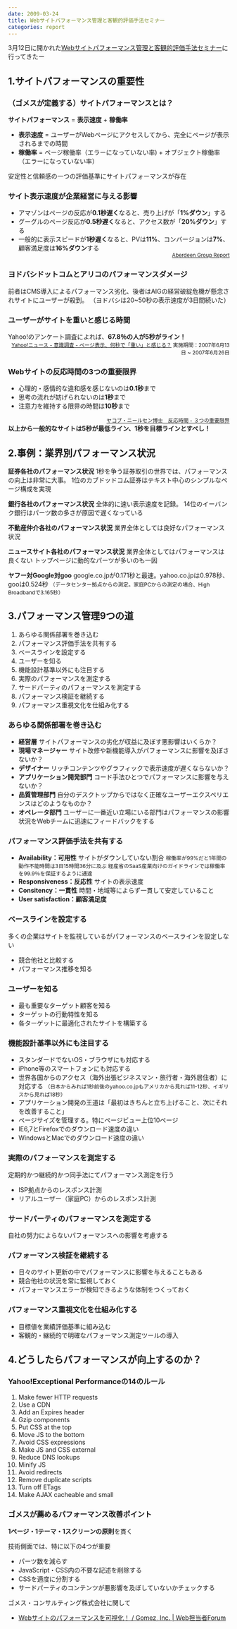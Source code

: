 ```yaml
---
date: 2009-03-24
title: Webサイトパフォーマンス管理と客観的評価手法セミナー
categories: report
---
```


3月12日に開かれた<a href="http://www.gomez.co.jp/company/press/090205.html">Webサイトパフォーマンス管理と客観的評価手法セミナー</a>に行ってきたー
<h2 id="section01">1.サイトパフォーマンスの重要性</h2>
<h3>（ゴメスが定義する）サイトパフォーマンスとは？</h3>
<strong>サイトパフォーマンス</strong> = <strong>表示速度</strong> + <strong>稼働率</strong>
<ul>
  <li><strong>表示速度</strong> = ユーザーがWebページにアクセスしてから、完全にページが表示されるまでの時間</li>
  <li><strong>稼働率</strong> = ページ稼働率（エラーになっていない率) + オブジェクト稼働率（エラーになっていない率）</li>
</ul>
安定性と信頼感の一つの評価基準にサイトパフォーマンスが存在
<h3>サイト表示速度が企業経営に与える影響</h3>
<ul>
  <li>アマゾンはページの反応が<strong>0.1秒遅く</strong>なると、売り上げが「<strong>1%ダウン</strong>」する</li>
  <li>グーグルのページ反応が<strong>0.5秒遅く</strong>なると、アクセス数が「<strong>20%ダウン</strong>」する</li>
  <li>一般的に表示スピードが<strong>1秒遅く</strong>なると、PVは<strong>11%</strong>、コンバージョンは<strong>7%</strong>、顧客満足度は<strong>16%ダウン</strong>する
<div style="text-align: right;"><a href="http://www.gomez.com/download/aberdeen-gomez-best-in-class.pdf"><small>Aberdeen Group Report</small></a></div></li>
</ul>
<h3>ヨドバシドットコムとアリコのパフォーマンスダメージ</h3>
前者はCMS導入によるパフォーマンス劣化、後者はAIGの経営破綻危機が懸念されサイトにユーザーが殺到。
（ヨドバシは20~50秒の表示速度が3日間続いた）
<h3>ユーザーがサイトを重いと感じる時間</h3>
Yahoo!のアンケート調査によれば、<strong>67.8％の人が5秒がライン！</strong>
<img src="http://lh5.ggpht.com/_1drnogi3vdg/ScjlY50NBuI/AAAAAAAAAUM/T3tVR3osl24/yahoo.png" alt=""/>
<div style="text-align: right;"><small><a href="http://polls.dailynews.yahoo.co.jp/quiz/quizresults.php?wv=1&amp;poll_id=849&amp;typeFlag=1">Yahoo!ニュース - 意識調査 - ページ表示、何秒で「重い」と感じる？</a>
実施期間：2007年6月13日 ~ 2007年6月26日</small></div>
<h3>Webサイトの反応時間の3つの重要限界</h3>
<ul>
  <li>心理的・感情的な違和感を感じないのは<strong>0.1秒</strong>まで</li>
  <li>思考の流れが妨げられないのは<strong>1秒</strong>まで</li>
  <li>注意力を維持する限界の時間は<strong>10秒</strong>まで</li>
</ul>
<div style="text-align: right;"><small><a href="http://www.useit.com/papers/responsetime.html">ヤコブ・ニールセン博士　反応時間 - ３つの重要限界</a></small></div>
<strong>
以上から一般的なサイトは5秒が最低ライン、1秒を目標ラインとすべし！</strong>
<h2 id="section02">2.事例：業界別パフォーマンス状況</h2>
<strong>証券各社のパフォーマンス状況</strong>
1秒を争う証券取引の世界では、パフォーマンスの向上は非常に大事。
1位のカブドッドコム証券はテキスト中心のシンプルなページ構成を実現

<strong>銀行各社のパフォーマンス状況</strong>
全体的に速い表示速度を記録。
14位のイーバンク銀行はパーツ数の多さが原因で遅くなっている

<strong>不動産仲介各社のパフォーマンス状況</strong>
業界全体としては良好なパフォーマンス状況

<strong>ニュースサイト各社のパフォーマンス状況</strong>
業界全体としてはパフォーマンスは良くない
トップページに動的なパーツが多いのも一因

<strong>ヤフー対Google対goo</strong>
google.co.jpが0.171秒と最速。yahoo.co.jpは0.978秒、gooは0.524秒
<span style="font-size: 85%;">（データセンター拠点からの測定。家庭PCからの測定の場合、High Broadbandで3.165秒）</span>
<h2 id="section03">3.パフォーマンス管理9つの道</h2>
<ol class="order">
  <li>あらゆる関係部署を巻き込む</li>
  <li>パフォーマンス評価手法を共有する</li>
  <li>ベースラインを設定する</li>
  <li>ユーザーを知る</li>
  <li>機能設計基準以外にも注目する</li>
  <li>実際のパフォーマンスを測定する</li>
  <li>サードパーティのパフォーマンスを測定する</li>
  <li>パフォーマンス検証を継続する</li>
  <li>パフォーマンス重視文化を仕組み化する</li>
</ol>
<h3>あらゆる関係部署を巻き込む</h3>
<ul>
  <li><strong>経営層</strong>
サイトパフォーマンスの劣化が収益に及ぼす悪影響はいくらか？</li>
  <li><strong>現場マネージャー</strong>
サイト改修や新機能導入がパフォーマンスに影響を及ぼさないか？</li>
  <li><strong>デザイナー</strong>
リッチコンテンツやグラフィックで表示速度が遅くならないか？</li>
  <li><strong>アプリケーション開発部門</strong>
コード手法ひとつでパフォーマンスに影響を与えないか？</li>
  <li><strong>品質管理部門</strong>
自分のデスクトップからではなく正確なユーザーエクスペリエンスはどのようなものか？</li>
  <li><strong>オペレータ部門</strong>
ユーザーに一番近い立場にいる部門はパフォーマンスの影響状況をWebチームに迅速にフィードバックをする</li>
</ul>
<h3>パフォーマンス評価手法を共有する</h3>
<ul>
  <li><strong>Availability：可用性</strong> サイトがダウンしていない割合
<span style="font-size: 85%;">稼働率が99%だと1年間の動作不能時間は3日15時間36分に及ぶ
経産省のSaaS産業向けのガイドラインでは稼働率を99.9％を保証するように通達</span></li>
  <li><strong>Responsiveness：反応性</strong> サイトの表示速度</li>
  <li><strong>Consitency：一貫性</strong> 時間・地域等によらず一貫して安定していること</li>
  <li><strong>User satisfaction：顧客満足度</strong></li>
</ul>
<h3>ベースラインを設定する</h3>
多くの企業はサイトを監視しているがパフォーマンスのベースラインを設定しない
<ul>
  <li>競合他社と比較する</li>
  <li>パフォーマンス推移を知る</li>
</ul>
<h3>ユーザーを知る</h3>
<ul>
  <li>最も重要なターゲット顧客を知る</li>
  <li>ターゲットの行動特性を知る</li>
  <li>各ターゲットに最適化されたサイトを構築する</li>
</ul>
<h3>機能設計基準以外にも注目する</h3>
<ul>
  <li>スタンダードでないOS・ブラウザにも対応する</li>
  <li>iPhone等のスマートフォンにも対応する</li>
  <li>世界各国からのアクセス（海外出張ビジネスマン・旅行者・海外居住者）に対応する
<span style="font-size: 85%;">（日本からみれば1秒前後のyahoo.co.jpもアメリカから見れば11-12秒、イギリスから見れば18秒）</span></li>
  <li>アプリケーション開発の王道は「最初はきちんと立ち上げること、次にそれを改善すること」</li>
  <li>ページサイズを管理する。特にページビュー上位10ページ</li>
  <li>IE6,7とFirefoxでのダウンロード速度の違い</li>
  <li>WindowsとMacでのダウンロード速度の違い</li>
</ul>
<h3>実際のパフォーマンスを測定する</h3>
定期的かつ継続的かつ同手法にてパフォーマンス測定を行う
<ul>
  <li>ISP拠点からのレスポンス計測</li>
  <li>リアルユーザー（家庭PC）からのレスポンス計測</li>
</ul>
<h3>サードパーティのパフォーマンスを測定する</h3>
自社の努力によらないパフォーマンスへの影響を考慮する
<h3>パフォーマンス検証を継続する</h3>
<ul>
  <li>日々のサイト更新の中でパフォーマンスに影響を与えることもある</li>
  <li>競合他社の状況を常に監視しておく</li>
  <li>パフォーマンスエラーが検知できるような体制をつくっておく</li>
</ul>
<h3>パフォーマンス重視文化を仕組み化する</h3>
<ul>
  <li>目標値を業績評価基準に組み込む</li>
  <li>客観的・継続的で明確なパフォーマンス測定ツールの導入</li>
</ul>
<h2 id="section04">4.どうしたらパフォーマンスが向上するのか？</h2>
<h3>Yahoo!Exceptional Performanceの14のルール</h3>
<ol class="order">
  <li>Make fewer HTTP requests</li>
  <li>Use a CDN</li>
  <li>Add an Expires header</li>
  <li>Gzip components</li>
  <li>Put CSS at the top</li>
  <li>Move JS to the bottom</li>
  <li>Avoid CSS expressions</li>
  <li>Make JS and CSS external</li>
  <li>Reduce DNS lookups</li>
  <li>Minify JS</li>
  <li>Avoid redirects</li>
  <li>Remove duplicate scripts</li>
  <li>Turn off ETags</li>
  <li>Make AJAX cacheable and small</li>
</ol>
<h3>ゴメスが薦めるパフォーマンス改善ポイント</h3>
<strong>1ページ・1テーマ・1スクリーンの原則</strong>を貫く

技術側面では、特に以下の4つが重要
<ul>
  <li>パーツ数を減らす</li>
  <li>JavaScript・CSS内の不要な記述を削除する</li>
  <li>CSSを適度に分割する</li>
  <li>サードパーティのコンテンツが悪影響を及ぼしていないかチェックする</li>
</ul>
ゴメス・コンサルティング株式会社に関して
<ul>
  <li><a href="http://web-tan.forum.impressrd.jp/e/2009/02/06/4793">Webサイトのパフォーマンスを可視化！ / Gomez, Inc. | Web担当者Forum</a></li>
</ul>
